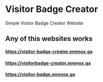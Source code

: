 # Visitor Badge Creator
Simple Visitor Badge Creator Website

## Any of this websites works
#### https://visitor-badge-creator.mrenox.ga
#### https://visitorbadge-creator.mrenox.ga
#### https://visitor-badge.mrenox.ga
